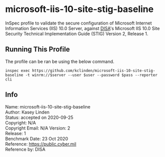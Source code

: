 # microsoft-iis-10-site-stig-baseline  
InSpec profile to validate the secure configuration of Microsoft Internet Information Services (IIS) 10.0 Server, against [DISA](https://public.cyber.mil)'s Microsoft IIS 10.0 Site Security Technical Implementation Guide (STIG) Version 2, Release 1.

## Running This Profile
The profile can be ran be using the below command.
```
inspec exec https://github.com/kclinden/microsoft-iis-10-site-stig-baseline -t winrm://$server --user $user --password $pass --reporter cli
```

## Info

Name: microsoft-iis-10-site-stig-baseline  
Author: Kasey Linden  
Status: accepted on 2020-09-25  
Copyright: N/A  
Copyright Email: N/A
Version: 2  
Release: 1  
Benchmark Date: 23 Oct 2020  
Reference: https://public.cyber.mil  
Reference by: DISA  

